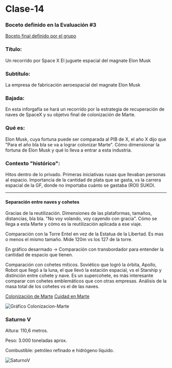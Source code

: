 # Clase-14

### Boceto definido en la Evaluación #3

[Boceto final definido por el grupo](img/boceto-final.jpg)

### Título: 
Un recorrido por Space X
El juguete espacial del magnate Elon Musk

### Subtítulo:
La empresa de fabricación aeroespacial del magnate Elon Musk

### Bajada:
En esta inforgafía se hará un recorrido por la estrategia de recuperación de naves de SpaceX y su objetvo final de colonización de Marte. 

### Qué es:
Elon Musk, cuya fortuna puede ser comparada al PIB de X, el año X dijo que "Para el año bla bla se va a lograr colonizar Marte". Cómo dimensionar la fortuna de Elon Musk y qué lo lleva a entrar a esta industria. 

### Contexto "histórico": 
Hitos dentro de lo privado. Primeras iniciativas rusas que llevaban personas al espacio. Importancia de la cantidad de plata que se gasta, vs la carrera espacial de la GF, donde no importaba cuánto se gastaba (ROI) SUKOI. 

---

#### Separación entre naves y cohetes 

Gracias de la reutilización. Dimensiones de las plataformas, tamaños, distancias, bla bla. "No voy volando, voy cayendo con gracia". Cómo se llega a esta Marte y cómo es la reutilización aplicada a ese viaje. 

Comparación con la Torre Entel en vez de la Estatua de la Libertad. Es mas o menos el mismo tamaño. Mide 120m vs los 127 de la torre. 

En gráfico desarmado -> Comparación con transbordador para entender la cantidad de espacio que tienen. 

Comparación con cohetes míticos. Soviético que logró la órbita, Apollo, Robot que llegó a la luna, el que llevó la estación espacial, vs el Starship y distinción entre cohete y nave. Es un supercohete, es más interesante comparar con cohetes emblemáticos que con otras empresas. Análisis de la masa total de los cohetes vs el de las naves.  

[Colonización de Marte](https://www.nationalgeographic.com/science/article/elon-musk-spacex-exploring-mars-planets-space-science)
[Cuidad en Marte](https://www.inverse.com/innovation/spacex-mars-city-codex)

![Gráfico Colonizacion-Marte](https://user-images.githubusercontent.com/75258779/200443781-84e0b7d4-4b8c-4213-a865-febc77839b42.svg)

### Saturno V

Altura: 110,6 metros.

Peso: 3.000 toneladas aprox.

Combustible: petróleo refinado e hidrógeno líquido.

![SaturnoV](https://user-images.githubusercontent.com/91480489/200436567-bcf2ca38-a071-4bf9-a0dc-1cdcec28dd34.png)

